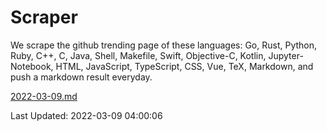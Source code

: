 # Scraper

We scrape the github trending page of these languages: Go, Rust, Python, Ruby, C++, C, Java, Shell, Makefile, Swift, Objective-C, Kotlin, Jupyter-Notebook, HTML, JavaScript, TypeScript, CSS, Vue, TeX, Markdown, and push a markdown result everyday.

[2022-03-09.md](https://github.com/yangwenmai/github-trending-backup/blob/master/2022-03-09.md)

Last Updated: 2022-03-09 04:00:06